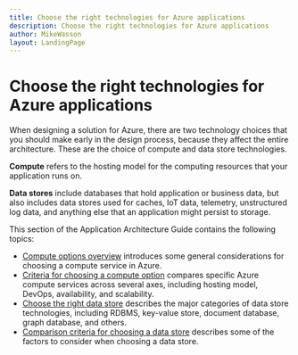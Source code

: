 ```yaml
---
title: Choose the right technologies for Azure applications
description: Choose the right technologies for Azure applications
author: MikeWasson
layout: LandingPage
---
```


# Choose the right technologies for Azure applications

When designing a solution for Azure, there are two technology choices that you should make early in the design process, because they affect the entire architecture. These are the choice of compute and data store technologies. 

**Compute** refers to the hosting model for the computing resources that your application runs on. 

**Data stores** include databases that hold application or business data, but also includes data stores used for caches, IoT data, telemetry, unstructured log data, and anything else that an application might persist to storage.

This section of the Application Architecture Guide contains the following topics:

- [Compute options overview](./compute-overview.md) introduces some general considerations for choosing a compute service in Azure.
- [Criteria for choosing a compute option](./compute-comparison.md) compares specific Azure compute services across several axes, including hosting model, DevOps, availability, and scalability.
- [Choose the right data store](./data-store-overview.md) describes the major categories of data store technologies, including RDBMS, key-value store, document database, graph database, and others. 
- [Comparison criteria for choosing a data store](./data-store-comparison.md) describes some of the factors to consider when choosing a data store.


